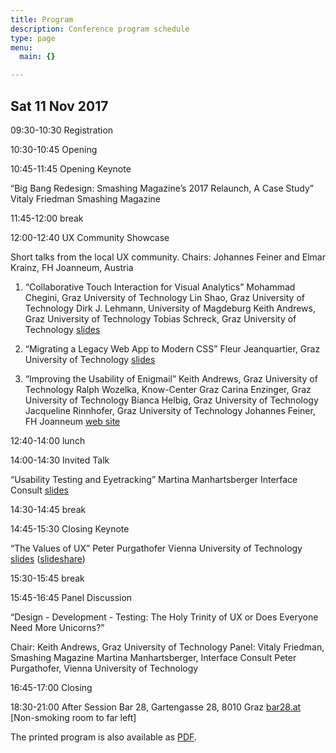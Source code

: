 ```yaml
---
title: Program
description: Conference program schedule
type: page
menu:
  main: {}

---
```


<h2>Sat 11 Nov 2017</h2>


09:30-10:30  Registration

10:30-10:45  Opening

10:45-11:45  Opening Keynote

  “Big Bang Redesign: Smashing Magazine’s 2017 Relaunch, A Case Study”
  Vitaly Friedman
  Smashing Magazine


11:45-12:00  break

12:00-12:40  UX Community Showcase

  Short talks from the local UX community.
  Chairs: Johannes Feiner and Elmar Krainz, FH Joanneum, Austria

  1. “Collaborative Touch Interaction for Visual Analytics”
     Mohammad Chegini, Graz University of Technology
     Lin Shao, Graz University of Technology
     Dirk J. Lehmann, University of Magdeburg
     Keith Andrews, Graz University of Technology
     Tobias Schreck, Graz University of Technology
     <a href="https://cdn.isds.tugraz.at/uxdaygraz2017/slides/chegini-uxdg2017-touch-slides.pdf">slides</a>

  2. “Migrating a Legacy Web App to Modern CSS”
     Fleur Jeanquartier, Graz University of Technology
     <a href="https://cdn.isds.tugraz.at/uxdaygraz2017/slides/jeanquartier-uxdg2017-migrate-tables-slides.pdf">slides</a>

  3. “Improving the Usability of Enigmail”
     Keith Andrews, Graz University of Technology
     Ralph Wozelka, Know-Center Graz
     Carina Enzinger, Graz University of Technology
     Bianca Helbig, Graz University of Technology
     Jacqueline Rinnhofer, Graz University of Technology
     Johannes Feiner, FH Joanneum
     <a href="http://projects.iicm.tugraz.at/enigusab/">web site</a>


12:40-14:00  lunch

14:00-14:30  Invited Talk

  “Usability Testing and Eyetracking”
  Martina Manhartsberger
  Interface Consult
  <a href="https://cdn.isds.tugraz.at/uxdaygraz2017/slides/manhartsberger-uxdg2017-et-testing-slides.pdf">slides</a>


14:30-14:45  break

14:45-15:30  Closing Keynote

  “The Values of UX”
  Peter Purgathofer
  Vienna University of Technology
  <a href="https://cdn.isds.tugraz.at/uxdaygraz2017/slides/purgathofer-uxdg2017-ux-values-slides-s.pdf">slides</a> (<a href="https://slideshare.net/peterpur/algorithms-as-the-new-ux-design-material">slideshare</a>)

15:30-15:45  break

15:45-16:45  Panel Discussion

  “Design - Development - Testing: The Holy Trinity of UX
  or Does Everyone Need More Unicorns?”

  Chair: Keith Andrews, Graz University of Technology
  Panel: Vitaly Friedman, Smashing Magazine
         Martina Manhartsberger, Interface Consult
         Peter Purgathofer, Vienna University of Technology


16:45-17:00  Closing


18:30-21:00  After Session
             Bar 28, Gartengasse 28, 8010 Graz
             <a href="http://bar28.at/">bar28.at</a>
             [Non-smoking room to far left]


<p>
The printed program is also available as
<a href="{{rootPath}}images/uxdg2017-prog.pdf">PDF</a>.
</p>


